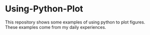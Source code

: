 # Using-Python-Plot
This repository shows some examples of using python to plot figures. These examples come from my daily experiences.
